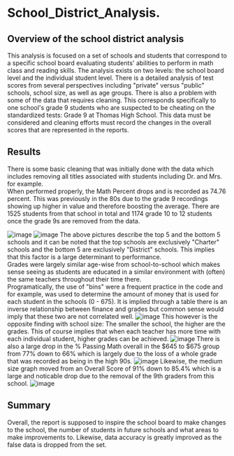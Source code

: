 # School_District_Analysis.
## Overview of the school district analysis
  This analysis is focused on a set of schools and students that correspond to a specific school board evaluating students' abilities to perform in math class and reading skills.  The analysis exists on two levels: the school board level and the individual student level.  There is a detailed analysis of test scores from several perspectives including "private" versus "public" schools, school size, as well as age groups.
  There is also a problem with some of the data that requires cleaning.  This corresponds specifically to one school's grade 9 students who are suspected to be cheating on the standardized tests:  Grade 9 at Thomas High School.  This data must be considered and cleaning efforts must record the changes in the overall scores that are represented in the reports.


## Results
  There is some basic cleaning that was initially done with the data which includes removing all titles associated with students including Dr. and Mrs. for example.  
  When performed properly, the Math Percent drops and is recorded as 74.76 percent.  This was previously in the 80s due to the grade 9 recordings showing up higher in value and therefore boosting the average.  There are 1525 students from that school in total and 1174 grade 10 to 12 students once the grade 9s are removed from the data.  
  
  ![image](https://user-images.githubusercontent.com/19878877/151739045-ab8b2486-7021-44f7-9652-51c5b90b6cd7.png)
![image](https://user-images.githubusercontent.com/19878877/151739084-68fdf844-2a36-4914-98cb-33de27f13250.png)
The above pictures describe the top 5 and the bottom 5 schools and it can be noted that the top schools are exclusively "Charter" schools and the bottom 5 are exclusively "District" schools.  This implies that this factor is a large determinant to performance.  
  Grades were largely similar age-wise from school-to-school which makes sense seeing as students are educated in a similar environment with (often) the same teachers throughout their time there.  
      Programatically, the use of "bins" were a frequent practice in the code and for example, was used to determine the amount of money that is used for each student in the schools (0 - 675).  It is implied through a table there is an inverse relationship between finance and grades but common sense would imply that these two are not correlated well.
      ![image](https://user-images.githubusercontent.com/19878877/151739538-1e6bcc28-8e45-4adb-8d58-30b74a5a0242.png)
  This however is the opposite finding with school size:  The smaller the school, the higher are the grades.  This of course implies that when each teacher has more time with each individual student, higher grades can be achieved.
  ![image](https://user-images.githubusercontent.com/19878877/151739616-2a4ca8d0-52ce-4233-8773-5258fb9de9e1.png)
  There is also a large drop in the % Passing Math overall in the $645 to $675 group from 77% down to 66% which is largely due to the loss of a whole grade that was recorded as being in the high 90s.
  ![image](https://user-images.githubusercontent.com/19878877/151740304-0b0d9092-903d-4b67-8090-65260423d8dc.png)
  Likewise, the medium size graph moved from an Overall Score of 91% down to 85.4% which is a large and noticable drop due to the removal of the 9th graders from this school.
  ![image](https://user-images.githubusercontent.com/19878877/151740395-390fd00c-2155-4d11-9c38-6acace361e54.png)


## Summary
  Overall, the report is supposed to inspire the school board to make changes to the school, the number of students in future schools and what areas to make improvements to.  Likewise, data accuracy is greatly improved as the false data is dropped from the set.

